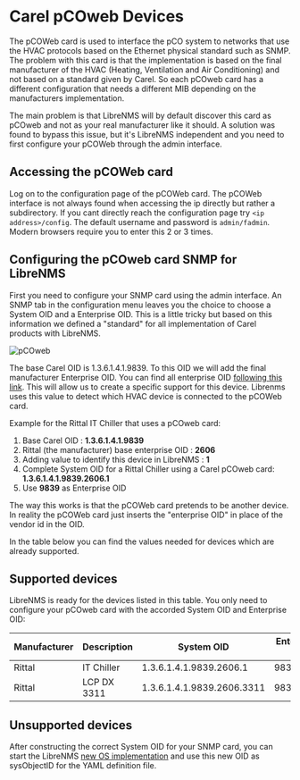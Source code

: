 # Carel pCOweb Devices

The pCOWeb card is used to interface the pCO system to networks that
use the HVAC protocols based on the Ethernet physical standard such
as SNMP. The problem with this card is that the implementation is
based on the final manufacturer of the HVAC (Heating, Ventilation and
Air Conditioning) and not based on a standard given by Carel. So each
pCOweb card has a different configuration that needs a different MIB
depending on the manufacturers implementation.

The main problem is that LibreNMS will by default discover this card as pCOweb
and not as your real manufacturer like it should. A solution was found
to bypass this issue, but it's LibreNMS independent and you need to
first configure your pCOWeb through the admin interface.

## Accessing the pCOWeb card

Log on to the configuration page of the pCOWeb card. The pCOWeb interface is not always found when accessing the ip directly but rather a subdirectory. If you cant directly reach the configuration page try `<ip address>/config`. The default username and password is `admin/fadmin`. Modern browsers require you to enter this 2 or 3 times.

## Configuring the pCOweb card SNMP for LibreNMS

First you need to configure your SNMP card using the admin
interface. An SNMP tab in the configuration menu leaves you the choice
to choose a System OID and a Enterprise OID. This is a little tricky but based on this
information we defined a "standard" for all implementation of Carel
products with LibreNMS.

![pCOweb](/img/carelpcowebsystemoid.png)

The base Carel OID is 1.3.6.1.4.1.9839. To this OID we will add the
final manufacturer Enterprise OID. You can find all enterprise OID
[following this
link](https://www.iana.org/assignments/enterprise-numbers/enterprise-numbers). This
will allow us to create a specific support for this device. Librenms uses this value to detect which HVAC device is connected to the pCOWeb card.

Example for the Rittal IT Chiller that uses a pCOweb card:

1. Base Carel OID : **1.3.6.1.4.1.9839**
1. Rittal (the manufacturer) base enterprise OID : **2606**
1. Adding value to identify this device in LibreNMS : **1**
1. Complete System OID for a Rittal Chiller using a Carel pCOweb card: **1.3.6.1.4.1.9839.2606.1**
1. Use **9839** as Enterprise OID

The way this works is that the pCOWeb card pretends to be another device. In reality the pCOWeb card just inserts the "enterprise OID" in place of the vendor id in the OID.

In the table below you can find the values needed for devices which are already supported.

## Supported devices

LibreNMS is ready for the devices listed in this table. You only need
to configure your pCOweb card with the accorded System OID and Enterprise OID:

| Manufacturer 	| Description 	| System OID                 	| Enterprise OID 	|
|--------------	|-------------	|----------------------------	|----------------	|
| Rittal       	| IT Chiller  	| 1.3.6.1.4.1.9839.2606.1    	| 9839           	|
| Rittal       	| LCP DX 3311 	| 1.3.6.1.4.1.9839.2606.3311 	| 9839.2606      	|

## Unsupported devices
After constructing the correct System OID for your SNMP card, you can
start the LibreNMS [new OS implementation](Developing/Support-New-OS/)
and use this new OID as sysObjectID for the YAML definition file.
